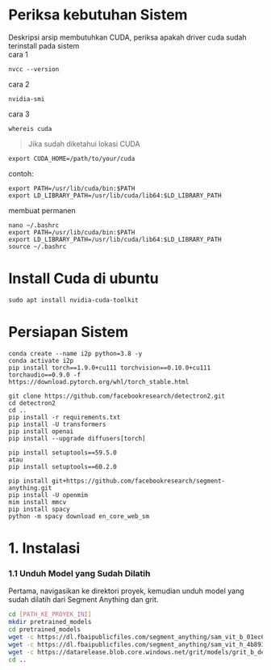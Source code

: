# Periksa kebutuhan Sistem 
Deskripsi arsip membutuhkan CUDA, periksa apakah driver cuda sudah terinstall pada sistem    
cara 1
```
nvcc --version
```
cara 2
```
nvidia-smi
```
cara 3
```
whereis cuda
```
> Jika sudah diketahui lokasi CUDA
```
export CUDA_HOME=/path/to/your/cuda
```
contoh: 
```
export PATH=/usr/lib/cuda/bin:$PATH
export LD_LIBRARY_PATH=/usr/lib/cuda/lib64:$LD_LIBRARY_PATH
```
membuat permanen 
```
nano ~/.bashrc
export PATH=/usr/lib/cuda/bin:$PATH
export LD_LIBRARY_PATH=/usr/lib/cuda/lib64:$LD_LIBRARY_PATH
source ~/.bashrc
```
# Install Cuda di ubuntu
```
sudo apt install nvidia-cuda-toolkit
```

# Persiapan Sistem  
```
conda create --name i2p python=3.8 -y  
conda activate i2p   
pip install torch==1.9.0+cu111 torchvision==0.10.0+cu111 torchaudio==0.9.0 -f https://download.pytorch.org/whl/torch_stable.html  

git clone https://github.com/facebookresearch/detectron2.git  
cd detectron2  
cd ..
pip install -r requirements.txt  
pip install -U transformers  
pip install openai  
pip install --upgrade diffusers[torch]  

pip install setuptools==59.5.0
atau
pip install setuptools==60.2.0

pip install git+https://github.com/facebookresearch/segment-anything.git  
pip install -U openmim  
mim install mmcv  
pip install spacy  
python -m spacy download en_core_web_sm  
```

# 1. Instalasi

### 1.1 Unduh Model yang Sudah Dilatih
Pertama, navigasikan ke direktori proyek, kemudian unduh model yang sudah dilatih dari Segment Anything dan grit.

```bash
cd [PATH_KE_PROYEK_INI]
mkdir pretrained_models
cd pretrained_models
wget -c https://dl.fbaipublicfiles.com/segment_anything/sam_vit_b_01ec64.pth
wget -c https://dl.fbaipublicfiles.com/segment_anything/sam_vit_h_4b8939.pth
wget -c https://datarelease.blob.core.windows.net/grit/models/grit_b_densecap_objectdet.pth
cd ..
```

